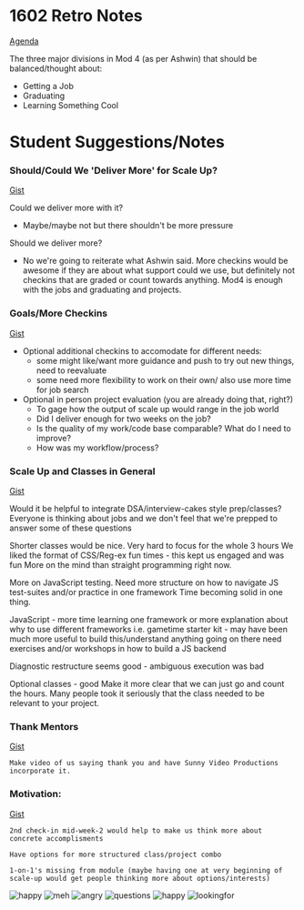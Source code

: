 # 1602 Retro Notes

[Agenda](https://gist.github.com/rrgayhart/d8569bc41ea0f6dbf49b215e241daa74)

The three major divisions in Mod 4 (as per Ashwin) that should be balanced/thought about:

- Getting a Job
- Graduating
- Learning Something Cool

# Student Suggestions/Notes

### Should/Could We 'Deliver More' for Scale Up?

[Gist](https://gist.github.com/thompickett/5f2c461d81de2aa4a19586a6c33106e1)

Could we deliver more with it?
  - Maybe/maybe not but there shouldn't be more pressure

Should we deliver more?

- No we're going to reiterate what Ashwin said. More checkins would be awesome if they are about what support could we use, but definitely not checkins that are graded or count towards anything. Mod4 is enough with the jobs and graduating and projects.

### Goals/More Checkins

[Gist](https://gist.github.com/Claudia108/8bac99efc932c5ca7fd4ad29878472e8)

* Optional additional checkins to accomodate for different needs:
  * some might like/want more guidance and push to try out new things, need to reevaluate
  * some need more flexibility to work on their own/ also use more time for job search
* Optional in person project evaluation (you are already doing that, right?)
  * To gage how the output of scale up would range in the job world
  * Did I deliver enough for two weeks on the job?
  * Is the quality of my work/code base comparable? What do I need to improve?
  * How was my workflow/process?

### Scale Up and Classes in General

[Gist](https://gist.github.com/patrickwhardy/36066128e6e3411946053aa0f5f53cb0)

  Would it be helpful to integrate DSA/interview-cakes style prep/classes?
    Everyone is thinking about jobs and we don't feel that we're prepped to answer some of these questions

  Shorter classes would be nice.
    Very hard to focus for the whole 3 hours
      We liked the format of CSS/Reg-ex fun times - this kept us engaged and was fun
    More on the mind than straight programming right now.

  More on JavaScript testing.
    Need more structure on how to navigate JS test-suites and/or practice in one framework
    Time becoming solid in one thing.

  JavaScript - more time learning one framework or more explanation about why to use different frameworks
    i.e. gametime starter kit - may have been much more useful to build this/understand anything going on there
    need exercises and/or workshops in how to build a JS backend

  Diagnostic restructure seems good - ambiguous execution was bad

  Optional classes - good
    Make it more clear that we can just go and count the hours. Many people took it seriously that the class needed to be relevant to your project.

### Thank Mentors

[Gist](https://gist.github.com/drew-t/8f373eda74785df1a18920c2e3856853)

    Make video of us saying thank you and have Sunny Video Productions incorporate it.

### Motivation:

[Gist](https://gist.github.com/drew-t/8f373eda74785df1a18920c2e3856853)

    2nd check-in mid-week-2 would help to make us think more about concrete accomplisments

    Have options for more structured class/project combo

    1-on-1's missing from module (maybe having one at very beginning of scale-up would get people thinking more about options/interests)


![happy](images/1602-happy.JPG)
![meh](images/1602-meh.JPG)
![angry](images/1602-angry.JPG)
![questions](images/1602-questions.JPG)
![happy](images/1602-mentorSHIP.JPG)
![lookingfor](images/1602-LookingFor.JPG)
